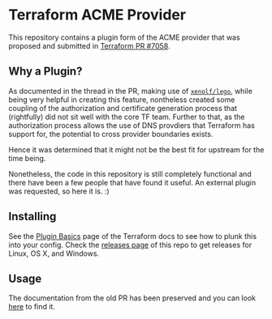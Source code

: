 Terraform ACME Provider
========================

This repository contains a plugin form of the ACME provider that was proposed
and submitted in [Terraform PR #7058][1].

## Why a Plugin?

As documented in the thread in the PR, making use of [`xenolf/lego`][2], while
being very helpful in creating this feature, nontheless created some coupling
of the authorization and certificate generation process that (rightfully) did
not sit well with the core TF team. Further to that, as the authorization
process allows the use of DNS provdiers that Terraform has support for, the
potential to cross provider boundaries exists.

Hence it was determined that it might not be the best fit for upstream for the
time being.

Nonetheless, the code in this repository is still completely functional and
there have been a few people that have found it useful. An external plugin was
requested, so here it is. :)

## Installing

See the [Plugin Basics][3] page of the Terraform docs to see how to plunk this
into your config. Check the [releases page][4] of this repo to get releases for
Linux, OS X, and Windows.

## Usage

The documentation from the old PR has been preserved and you can look [here][5]
to find it.

[1]: https://github.com/hashicorp/terraform/pull/7058
[2]: https://github.com/xenolf/lego
[3]: https://www.terraform.io/docs/plugins/basics.html
[4]: https://github.com/paybyphone/terraform-provider-acme/releases
[5]: website/source/docs/providers/acme
